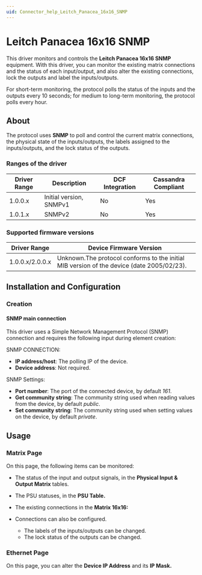 ```yaml
---
uid: Connector_help_Leitch_Panacea_16x16_SNMP
---
```


# Leitch Panacea 16x16 SNMP

This driver monitors and controls the **Leitch Panacea 16x16 SNMP** equipment. With this driver, you can monitor the existing matrix connections and the status of each input/output, and also alter the existing connections, lock the outputs and label the inputs/outputs.

For short-term monitoring, the protocol polls the status of the inputs and the outputs every 10 seconds; for medium to long-term monitoring, the protocol polls every hour.

## About

The protocol uses **SNMP** to poll and control the current matrix connections, the physical state of the inputs/outputs, the labels assigned to the inputs/outputs, and the lock status of the outputs.

### Ranges of the driver

| **Driver Range** | **Description**         | **DCF Integration** | **Cassandra Compliant** |
|------------------|-------------------------|---------------------|-------------------------|
| 1.0.0.x          | Initial version, SNMPv1 | No                  | Yes                     |
| 1.0.1.x          | SNMPv2                  | No                  | Yes                     |

### Supported firmware versions

| **Driver Range** | **Device Firmware Version**                                                               |
|------------------|-------------------------------------------------------------------------------------------|
| 1.0.0.x/2.0.0.x  | Unknown.The protocol conforms to the initial MIB version of the device (date 2005/02/23). |

## Installation and Configuration

### Creation

#### SNMP main connection

This driver uses a Simple Network Management Protocol (SNMP) connection and requires the following input during element creation:

SNMP CONNECTION:

- **IP address/host**: The polling IP of the device.
- **Device address**: Not required.

SNMP Settings:

- **Port number**: The port of the connected device, by default *161*.
- **Get community string**: The community string used when reading values from the device, by default *public*.
- **Set community string**: The community string used when setting values on the device, by default *private*.

## Usage

### Matrix Page

On this page, the following items can be monitored:

- The status of the input and output signals, in the **Physical Input & Output Matrix** tables.

- The PSU statuses, in the **PSU Table.**

- The existing connections in the **Matrix 16x16:**

- Connections can also be configured.
  - The labels of the inputs/outputs can be changed.
  - The lock status of the outputs can be changed.

### Ethernet Page

On this page, you can alter the **Device IP Address** and its **IP Mask.**
